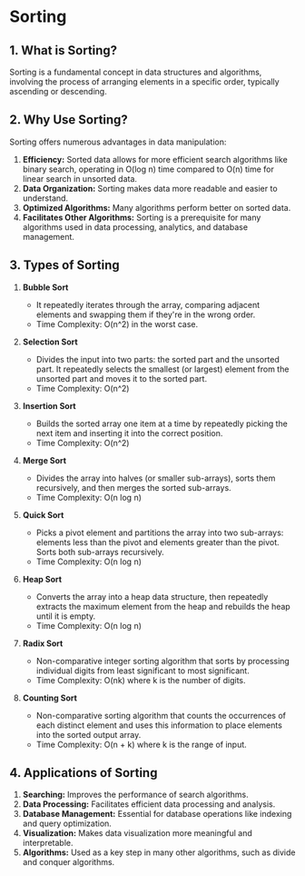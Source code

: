 # Sorting

## 1. What is Sorting?

Sorting is a fundamental concept in data structures and algorithms, involving the process of arranging elements in a specific order, typically ascending or descending.

## 2. Why Use Sorting?

Sorting offers numerous advantages in data manipulation:

1.  **Efficiency:** Sorted data allows for more efficient search algorithms like binary search, operating in O(log n) time compared to O(n) time for linear search in unsorted data.
2.  **Data Organization:** Sorting makes data more readable and easier to understand.
3.  **Optimized Algorithms:** Many algorithms perform better on sorted data.
4.  **Facilitates Other Algorithms:** Sorting is a prerequisite for many algorithms used in data processing, analytics, and database management.

## 3. Types of Sorting

1. **Bubble Sort**

   - It repeatedly iterates through the array, comparing adjacent elements and swapping them if they're in the wrong order.
   - Time Complexity: O(n^2) in the worst case.

2. **Selection Sort**

   - Divides the input into two parts: the sorted part and the unsorted part. It repeatedly selects the smallest (or largest) element from the unsorted part and moves it to the sorted part.
   - Time Complexity: O(n^2)

3. **Insertion Sort**

   - Builds the sorted array one item at a time by repeatedly picking the next item and inserting it into the correct position.
   - Time Complexity: O(n^2)

4. **Merge Sort**

   - Divides the array into halves (or smaller sub-arrays), sorts them recursively, and then merges the sorted sub-arrays.
   - Time Complexity: O(n log n)

5. **Quick Sort**

   - Picks a pivot element and partitions the array into two sub-arrays: elements less than the pivot and elements greater than the pivot. Sorts both sub-arrays recursively.
   - Time Complexity: O(n log n)

6. **Heap Sort**

   - Converts the array into a heap data structure, then repeatedly extracts the maximum element from the heap and rebuilds the heap until it is empty.
   - Time Complexity: O(n log n)

7. **Radix Sort**

   - Non-comparative integer sorting algorithm that sorts by processing individual digits from least significant to most significant.
   - Time Complexity: O(nk) where k is the number of digits.

8. **Counting Sort**
   - Non-comparative sorting algorithm that counts the occurrences of each distinct element and uses this information to place elements into the sorted output array.
   - Time Complexity: O(n + k) where k is the range of input.

## 4. Applications of Sorting

1. **Searching:** Improves the performance of search algorithms.
2. **Data Processing:** Facilitates efficient data processing and analysis.
3. **Database Management:** Essential for database operations like indexing and query optimization.
4. **Visualization:** Makes data visualization more meaningful and interpretable.
5. **Algorithms:** Used as a key step in many other algorithms, such as divide and conquer algorithms.
